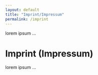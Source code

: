 ```yaml
---
layout: default
title: "Imprint/Impressum"
permalink: /imprint
---
```

lorem ipsum ...

# Imprint (Impressum)
lorem ipsum ...
